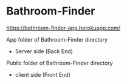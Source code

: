 # Bathroom-Finder
https://bathroom-finder-app.herokuapp.com/

App folder of Bathroom-Finder directory
 - Server side (Back End)
 
 Public folder of Bathroom-Finder directory
 - client side (Front End)
 
